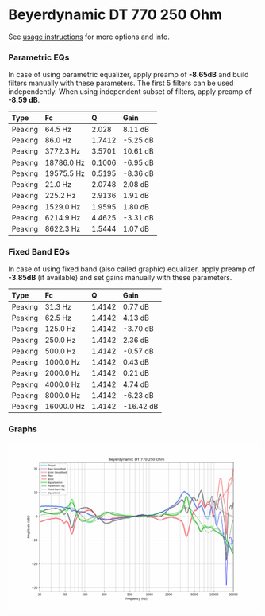 # Beyerdynamic DT 770 250 Ohm
See [usage instructions](https://github.com/jaakkopasanen/AutoEq#usage) for more options and info.

### Parametric EQs
In case of using parametric equalizer, apply preamp of **-8.65dB** and build filters manually
with these parameters. The first 5 filters can be used independently.
When using independent subset of filters, apply preamp of **-8.59 dB**.

| Type    | Fc         |      Q | Gain     |
|:--------|:-----------|:-------|:---------|
| Peaking | 64.5 Hz    | 2.028  | 8.11 dB  |
| Peaking | 86.0 Hz    | 1.7412 | -5.25 dB |
| Peaking | 3772.3 Hz  | 3.5701 | 10.61 dB |
| Peaking | 18786.0 Hz | 0.1006 | -6.95 dB |
| Peaking | 19575.5 Hz | 0.5195 | -8.36 dB |
| Peaking | 21.0 Hz    | 2.0748 | 2.08 dB  |
| Peaking | 225.2 Hz   | 2.9136 | 1.91 dB  |
| Peaking | 1529.0 Hz  | 1.9595 | 1.80 dB  |
| Peaking | 6214.9 Hz  | 4.4625 | -3.31 dB |
| Peaking | 8622.3 Hz  | 1.5444 | 1.07 dB  |

### Fixed Band EQs
In case of using fixed band (also called graphic) equalizer, apply preamp of **-3.85dB**
(if available) and set gains manually with these parameters.

| Type    | Fc         |      Q | Gain      |
|:--------|:-----------|:-------|:----------|
| Peaking | 31.3 Hz    | 1.4142 | 0.77 dB   |
| Peaking | 62.5 Hz    | 1.4142 | 4.13 dB   |
| Peaking | 125.0 Hz   | 1.4142 | -3.70 dB  |
| Peaking | 250.0 Hz   | 1.4142 | 2.36 dB   |
| Peaking | 500.0 Hz   | 1.4142 | -0.57 dB  |
| Peaking | 1000.0 Hz  | 1.4142 | 0.43 dB   |
| Peaking | 2000.0 Hz  | 1.4142 | 0.21 dB   |
| Peaking | 4000.0 Hz  | 1.4142 | 4.74 dB   |
| Peaking | 8000.0 Hz  | 1.4142 | -6.23 dB  |
| Peaking | 16000.0 Hz | 1.4142 | -16.42 dB |

### Graphs
![](./Beyerdynamic%20DT%20770%20250%20Ohm.png)